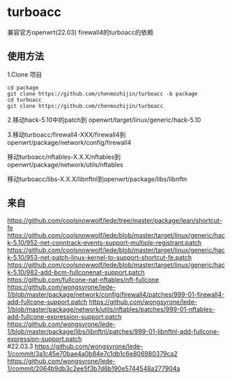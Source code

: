# turboacc
兼容官方openwrt(22.03) firewall4的turboacc的依赖
## 使用方法
 1.Clone 项目
 ```
 cd package
 git clone https://github.com/chenmozhijin/turboacc -b package
 cd turboacc
 git clone https://github.com/chenmozhijin/turboacc 
 ```
 2.移动hack-5.10中的patch到 openwrt/target/linux/generic/hack-5.10
 
 3.移动turboacc/firewall4-XXX/firewall4到openwrt/package/network/config/firewall4 
 
  移动turboacc/nftables-X.X.X/nftables到openwrt/package/network/utils/nftables 
 
  移动turboacc/libs-X.X.X/libnftnl到openwrt/package/libs/libnftn
 
## 来自
https://github.com/coolsnowwolf/lede/tree/master/package/lean/shortcut-fe 
https://github.com/coolsnowwolf/lede/blob/master/target/linux/generic/hack-5.10/952-net-conntrack-events-support-multiple-registrant.patch
https://github.com/coolsnowwolf/lede/blob/master/target/linux/generic/hack-5.10/953-net-patch-linux-kernel-to-support-shortcut-fe.patch
https://github.com/coolsnowwolf/lede/blob/master/target/linux/generic/hack-5.10/982-add-bcm-fullconenat-support.patch
https://github.com/fullcone-nat-nftables/nft-fullcone
https://github.com/wongsyrone/lede-1/blob/master/package/network/config/firewall4/patches/999-01-firewall4-add-fullcone-support.patch
https://github.com/wongsyrone/lede-1/blob/master/package/network/utils/nftables/patches/999-01-nftables-add-fullcone-expression-support.patch
https://github.com/wongsyrone/lede-1/blob/master/package/libs/libnftnl/patches/999-01-libnftnl-add-fullcone-expression-support.patch  
#22.03.3
https://github.com/wongsyrone/lede-1/commit/3a1c45e70bae4a0b84e7c1db1c6e806980379ca2 
https://github.com/wongsyrone/lede-1/commit/2064b9db3c2ee5f3b7d6b190e5744548a277904a
